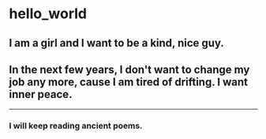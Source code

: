 # hello_world
## I am a girl and I want to be a kind, nice guy.
## In the next few years, I don't want to change my job any more, cause I am tired of drifting. I want inner peace.
---
### I will keep reading ancient poems.
